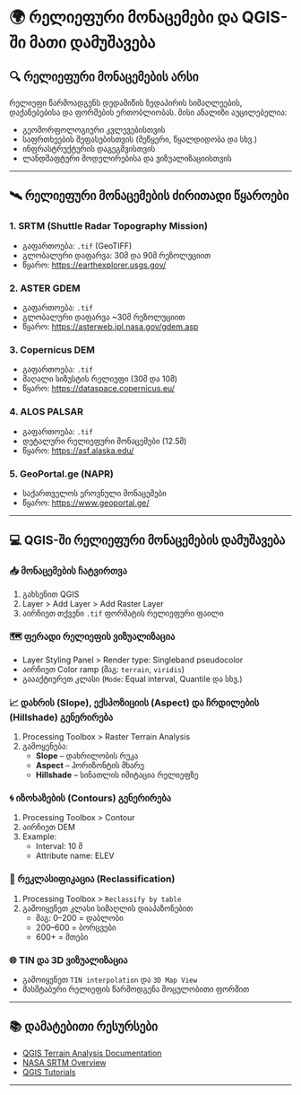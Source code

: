 # 🌍 რელიეფური მონაცემები და QGIS-ში მათი დამუშავება

## 🔍 რელიეფური მონაცემების არსი

რელიეფი წარმოადგენს დედამიწის ზედაპირის სიმაღლეების, დაქანებებისა და ფორმების ერთობლიობას. მისი ანალიზი აუცილებელია:

- გეომორფოლოგიური კვლევებისთვის  
- საფრთხეების შეფასებისთვის (მეწყერი, წყალდიდობა და სხვ.)  
- ინფრასტრუქტურის დაგეგმვისთვის  
- ლანდშაფტური მოდელირებისა და ვიზუალიზაციისთვის  

---

## 🛰️ რელიეფური მონაცემების ძირითადი წყაროები

### 1. **SRTM (Shuttle Radar Topography Mission)**
- გაფართოება: `.tif` (GeoTIFF)
- გლობალური დაფარვა: 30მ და 90მ რეზოლუციით
- წყარო: https://earthexplorer.usgs.gov/

### 2. **ASTER GDEM**
- გაფართოება: `.tif`
- გლობალური დაფარვა ~30მ რეზოლუციით
- წყარო: https://asterweb.jpl.nasa.gov/gdem.asp

### 3. **Copernicus DEM**
- გაფართოება: `.tif`
- მაღალი სიზუსტის რელიეფი (30მ და 10მ)
- წყარო: https://dataspace.copernicus.eu/

### 4. **ALOS PALSAR**
- გაფართოება: `.tif`
- დეტალური რელიეფური მონაცემები (12.5მ)
- წყარო: https://asf.alaska.edu/

### 5. **GeoPortal.ge (NAPR)**
- საქართველოს ეროვნული მონაცემები
- წყარო: https://www.geoportal.ge/

---

## 💻 QGIS-ში რელიეფური მონაცემების დამუშავება

### 📥 მონაცემების ჩატვირთვა

1. გახსენით QGIS  
2. Layer > Add Layer > Add Raster Layer  
3. აირჩიეთ თქვენი `.tif` ფორმატის რელიეფური ფაილი  

### 🗺️ ფერადი რელიეფის ვიზუალიზაცია

- Layer Styling Panel > Render type: Singleband pseudocolor  
- აირჩიეთ Color ramp (მაგ: `terrain`, `viridis`)  
- გაააქტიურეთ კლასი (`Mode`: Equal interval, Quantile და სხვ.)

### 📈 დახრის (Slope), ექსპოზიციის (Aspect) და ჩრდილების (Hillshade) გენერირება

1. Processing Toolbox > Raster Terrain Analysis  
2. გამოყენება:
   - **Slope** – დახრილობის რუკა  
   - **Aspect** – ჰორიზონტის მხარე   
   - **Hillshade** – სინათლის იმიტაცია რელიეფზე  

### 🌀 იზოხაზების (Contours) გენერირება

1. Processing Toolbox > Contour  
2. აირჩიეთ DEM  
3. Example:
   - Interval: 10 მ
   - Attribute name: ELEV  

### 🧮 რეკლასიფიკაცია (Reclassification)

1. Processing Toolbox > `Reclassify by table`  
2. გამოიყენეთ კლასი სიმაღლის დიაპაზონებით  
   - მაგ: 0–200 = დაბლობი  
   - 200–600 = ბორცვები  
   - 600+ = მთები  

### 🌐 TIN და 3D ვიზუალიზაცია

- გამოიყენეთ `TIN interpolation` და `3D Map View`  
- მასშტაბური რელიეფის წარმოდგენა მოცულობითი ფორმით  

---

## 📚 დამატებითი რესურსები

- [QGIS Terrain Analysis Documentation](https://docs.qgis.org/latest/en/docs/user_manual/processing_algs/qgis/rasteranalysis.html)
- [NASA SRTM Overview](https://www2.jpl.nasa.gov/srtm/)
- [QGIS Tutorials](https://www.qgistutorials.com/)

---
